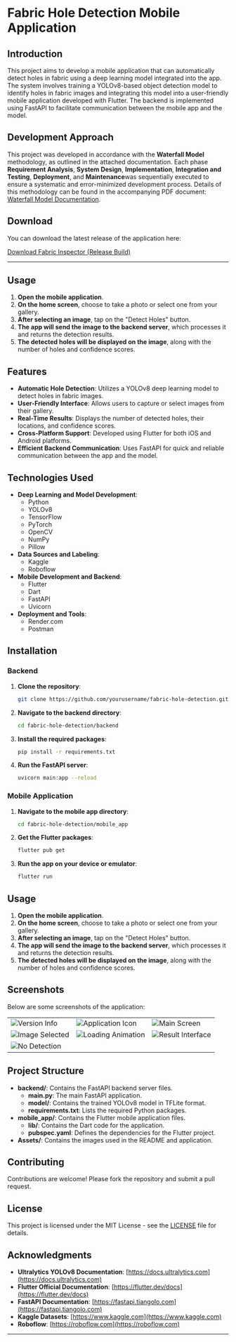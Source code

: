 # Fabric Hole Detection Mobile Application

## Introduction

This project aims to develop a mobile application that can automatically detect holes in fabric using a deep learning model integrated into the app. The system involves training a YOLOv8-based object detection model to identify holes in fabric images and integrating this model into a user-friendly mobile application developed with Flutter. The backend is implemented using FastAPI to facilitate communication between the mobile app and the model.

## Development Approach

This project was developed in accordance with the **Waterfall Model** methodology, as outlined in the attached documentation. Each phase **Requirement Analysis**, **System Design**, **Implementation**, **Integration and Testing**, **Deployment**, and **Maintenance**was sequentially executed to ensure a systematic and error-minimized development process. Details of this methodology can be found in the accompanying PDF document: [Waterfall Model Documentation](./Proje%20Raporu.pdf).

## Download

You can download the latest release of the application here:

[Download Fabric Inspector (Release Build)](./Fabric%20Inspector%20Release%20Build.apk)

---

## Usage

1. **Open the mobile application**.
2. **On the home screen**, choose to take a photo or select one from your gallery.
3. **After selecting an image**, tap on the "Detect Holes" button.
4. **The app will send the image to the backend server**, which processes it and returns the detection results.
5. **The detected holes will be displayed on the image**, along with the number of holes and confidence scores.



## Features

- **Automatic Hole Detection**: Utilizes a YOLOv8 deep learning model to detect holes in fabric images.
- **User-Friendly Interface**: Allows users to capture or select images from their gallery.
- **Real-Time Results**: Displays the number of detected holes, their locations, and confidence scores.
- **Cross-Platform Support**: Developed using Flutter for both iOS and Android platforms.
- **Efficient Backend Communication**: Uses FastAPI for quick and reliable communication between the app and the model.

## Technologies Used

- **Deep Learning and Model Development**:
  - Python
  - YOLOv8
  - TensorFlow
  - PyTorch
  - OpenCV
  - NumPy
  - Pillow
- **Data Sources and Labeling**:
  - Kaggle
  - Roboflow
- **Mobile Development and Backend**:
  - Flutter
  - Dart
  - FastAPI
  - Uvicorn
- **Deployment and Tools**:
  - Render.com
  - Postman

## Installation

### Backend

1. **Clone the repository**:

   ```bash
   git clone https://github.com/yourusername/fabric-hole-detection.git
   ```

2. **Navigate to the backend directory**:

   ```bash
   cd fabric-hole-detection/backend
   ```

3. **Install the required packages**:

   ```bash
   pip install -r requirements.txt
   ```

4. **Run the FastAPI server**:

   ```bash
   uvicorn main:app --reload
   ```

### Mobile Application

1. **Navigate to the mobile app directory**:

   ```bash
   cd fabric-hole-detection/mobile_app
   ```

2. **Get the Flutter packages**:

   ```bash
   flutter pub get
   ```

3. **Run the app on your device or emulator**:

   ```bash
   flutter run
   ```

## Usage

1. **Open the mobile application**.
2. **On the home screen**, choose to take a photo or select one from your gallery.
3. **After selecting an image**, tap on the "Detect Holes" button.
4. **The app will send the image to the backend server**, which processes it and returns the detection results.
5. **The detected holes will be displayed on the image**, along with the number of holes and confidence scores.

## Screenshots

Below are some screenshots of the application:

|                                            |                                            |                                            |
|--------------------------------------------|--------------------------------------------|--------------------------------------------|
| ![Version Info](Assets/1_Version_Name_Version_Info.jpg) | ![Application Icon](Assets/2_Application_Icon.jpg) | ![Main Screen](Assets/3_Main_Screen_Interface.jpg) |
| ![Image Selected](Assets/3.1_Image_Selected.jpg) | ![Loading Animation](Assets/4_Loading_Animation.jpg) | ![Result Interface](Assets/5_Result_Interface.jpg) |
| ![No Detection](Assets/5.1_No_Detection.jpg) |                                            |                                            |

## Project Structure

- **backend/**: Contains the FastAPI backend server files.
  - **main.py**: The main FastAPI application.
  - **model/**: Contains the trained YOLOv8 model in TFLite format.
  - **requirements.txt**: Lists the required Python packages.
- **mobile_app/**: Contains the Flutter mobile application files.
  - **lib/**: Contains the Dart code for the application.
  - **pubspec.yaml**: Defines the dependencies for the Flutter project.
- **Assets/**: Contains the images used in the README and application.

## Contributing

Contributions are welcome! Please fork the repository and submit a pull request.

## License

This project is licensed under the MIT License - see the [LICENSE](LICENSE) file for details.

## Acknowledgments

- **Ultralytics YOLOv8 Documentation**: [https://docs.ultralytics.com](https://docs.ultralytics.com)
- **Flutter Official Documentation**: [https://flutter.dev/docs](https://flutter.dev/docs)
- **FastAPI Documentation**: [https://fastapi.tiangolo.com](https://fastapi.tiangolo.com)
- **Kaggle Datasets**: [https://www.kaggle.com](https://www.kaggle.com)
- **Roboflow**: [https://roboflow.com](https://roboflow.com)

---

